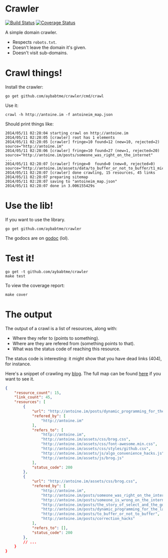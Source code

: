 # Crawler

[![Build Status](https://drone.io/github.com/aybabtme/crawler/status.png)](https://drone.io/github.com/aybabtme/crawler/latest)
[![Coverage Status](https://img.shields.io/coveralls/aybabtme/crawler.svg)](https://coveralls.io/r/aybabtme/crawler)

A simple domain crawler.

* Respects `robots.txt`.
* Doesn't leave the domain it's given.
* Doesn't visit sub-domains.

# Crawl things!

Install the crawler:
```
go get github.com/aybabtme/crawler/cmd/crawl
```

Use it:

```
crawl -h http://antoine.im -f antoineim_map.json
```

Should print things like:

```
2014/05/11 02:28:04 starting crawl on http://antoine.im
2014/05/11 02:28:05 [crawler] root has 1 elements
2014/05/11 02:28:05 [crawler] fringe=10 found=12 (new=10, rejected=2) source="http://antoine.im"
2014/05/11 02:28:06 [crawler] fringe=10 found=27 (new=1, rejected=20) source="http://antoine.im/posts/someone_was_right_on_the_internet"
...
2014/05/11 02:28:07 [crawler] fringe=0  found=0 (new=0, rejected=0) source="http://antoine.im/assets/data/to_buffer_or_not_to_buffer/t1_micro_bench_1.0MB.svg"
2014/05/11 02:28:07 [crawler] done crawling, 15 resources, 45 links
2014/05/11 02:28:07 preparing sitemap
2014/05/11 02:28:07 saving to "antoineim_map.json"
2014/05/11 02:28:07 done in 3.006155429s
```

# Use the lib!

If you want to use the library.

```
go get github.com/aybabtme/crawler
```

The godocs are on [godoc](http://godoc.org/github.com/aybabtme/crawler) (lol).

# Test it!

```
go get -t github.com/aybabtme/crawler
make test
```

To view the coverage report:

```
make cover
```

# The output

The output of a crawl is a list of resources, along with:

* Where they refer to (points to something).
* Where are they are refered from (something points to that).
* What was the status code of reaching this resource.

The status code is interesting: it might show that you have dead links (404),
for instance.

Here's a snippet of crawling my [blog](http://antoine.im). The full map can be
found [here](sample_map.json) if you want to see it.

```json
{
    "resource_count": 15,
    "link_count": 45,
    "resources": [
        {
            "url": "http://antoine.im/posts/dynamic_programming_for_the_lazy",
            "refered_by": [
                "http://antoine.im"
            ],
            "refers_to": [
                "http://antoine.im",
                "http://antoine.im/assets/css/brog.css",
                "http://antoine.im/assets/css/font-awesome.min.css",
                "http://antoine.im/assets/css/styles/github.css",
                "http://antoine.im/assets/js/algo_convenience_hacks.js",
                "http://antoine.im/assets/js/brog.js"
            ],
            "status_code": 200
        },
        {
            "url": "http://antoine.im/assets/css/brog.css",
            "refered_by": [
                "http://antoine.im",
                "http://antoine.im/posts/someone_was_right_on_the_internet",
                "http://antoine.im/posts/someone_is_wrong_on_the_internet",
                "http://antoine.im/posts/the_story_of_select_and_the_goroutines",
                "http://antoine.im/posts/dynamic_programming_for_the_lazy",
                "http://antoine.im/posts/to_buffer_or_not_to_buffer",
                "http://antoine.im/posts/correction_hacks"
            ],
            "refers_to": [],
            "status_code": 200
        },
        // ...
    }
}
```
